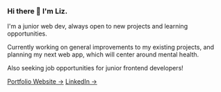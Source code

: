 ### Hi there 👋 I'm Liz.

I'm a junior web dev, always open to new projects and learning opportunities.

Currently working on general improvements to my existing projects, and planning my next web app, which will center around mental health.

Also seeking job opportunities for junior frontend developers!

[Portfolio Website &#8594;](https://liztheshiz.github.io/portfolio-website/)
[LinkedIn &#8594;](https://www.linkedin.com/in/its-liz/)
